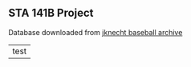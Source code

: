 ## STA 141B Project
Database downloaded from [jknecht baseball archive](https://github.com/jknecht/baseball-archive-sqlite/blob/master/lahman2015.sqlite)

<table><tr><td>test</td></tr></table>

